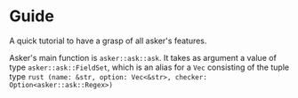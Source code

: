 # Guide

A quick tutorial to have a grasp of all asker's features.

Asker's main function is `asker::ask::ask`. It takes as argument a value of 
type `asker::ask::FieldSet`, which is an alias for a `Vec` consisting of 
the tuple type ```rust (name: &str, option: Vec<&str>, checker: Option<asker::ask::Regex>)``` 